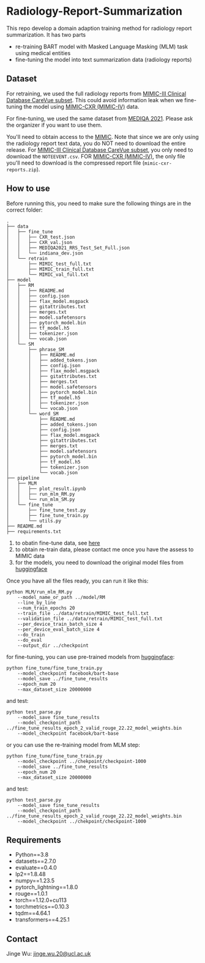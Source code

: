 # Radiology-Report-Summarization

This repo develop a domain adaption training method for radiology report summarization. It has two parts 
- re-training BART model with Masked Language Masking (MLM) task using medical entities
- fine-tuning the model into text summarization data (radiology reports)

Dataset
-----

For retraining, we used the full radiology reports from [MIMIC-III Clinical Database CareVue subset](https://physionet.org/content/mimic3-carevue/1.4/). This could avoid information leak when we fine-tuning the model using [MIMIC-CXR (MIMIC-IV)](https://physionet.org/content/mimic-cxr/2.0.0/) data.

For fine-tuning, we used the same dataset from [MEDIQA 2021](https://sites.google.com/view/mediqa2021). Please ask the organizer if you want to use them.

You'll need to obtain access to the [MIMIC](https://mimic.mit.edu/docs/gettingstarted/). Note that since we are only using the radiology report text data, you do NOT need to download the entire release. For [MIMIC-III Clinical Database CareVue subset](https://physionet.org/content/mimic3-carevue/1.4/), you only need to download the `NOTEEVENT.csv`. FOR [MIMIC-CXR (MIMIC-IV)](https://physionet.org/content/mimic-cxr/2.0.0/), the only file you'll need to download is the compressed report file (`mimic-cxr-reports.zip`).

How to use
-----
Before running this, you need to make sure the following things are in the correct folder:

```
.
├── data
│   ├── fine_tune
│   │   ├── CXR_test.json
│   │   ├── CXR_val.json
│   │   ├── MEDIQA2021_RRS_Test_Set_Full.json
│   │   └── indiana_dev.json
│   └── retrain
│       ├── MIMIC_test_full.txt
│       ├── MIMIC_train_full.txt
│       └── MIMIC_val_full.txt
├── model
│   ├── RM
│   │   ├── README.md
│   │   ├── config.json
│   │   ├── flax_model.msgpack
│   │   ├── gitattributes.txt
│   │   ├── merges.txt
│   │   ├── model.safetensors
│   │   ├── pytorch_model.bin
│   │   ├── tf_model.h5
│   │   ├── tokenizer.json
│   │   └── vocab.json
│   └── SM
│       ├── phrase_SM
│       │   ├── README.md
│       │   ├── added_tokens.json
│       │   ├── config.json
│       │   ├── flax_model.msgpack
│       │   ├── gitattributes.txt
│       │   ├── merges.txt
│       │   ├── model.safetensors
│       │   ├── pytorch_model.bin
│       │   ├── tf_model.h5
│       │   ├── tokenizer.json
│       │   └── vocab.json
│       └── word_SM
│           ├── README.md
│           ├── added_tokens.json
│           ├── config.json
│           ├── flax_model.msgpack
│           ├── gitattributes.txt
│           ├── merges.txt
│           ├── model.safetensors
│           ├── pytorch_model.bin
│           ├── tf_model.h5
│           ├── tokenizer.json
│           └── vocab.json
├── pipeline
│   ├── MLM
│   │   ├── plot_result.ipynb
│   │   ├── run_mlm_RM.py
│   │   └── run_mlm_SM.py
│   └── fine_tune
│       ├── fine_tune_test.py
│       ├── fine_tune_train.py
│       └── utils.py
├── README.md
├── requirements.txt
```

1. to obatin fine-tune data, see [here](https://github.com/abachaa/MEDIQA2021/tree/main/Task3)
2. to obtain re-train data, please contact me once you have the assess to MIMIC data
3. for the models, you need to download the original model files from [huggingface](https://huggingface.co/facebook/bart-base/tree/main)


Once you have all the files ready, you can run it like this:
```
python MLM/run_mlm_RM.py 
    --model_name_or_path ../model/RM
    --line_by_line 
    --num_train_epochs 20
    --train_file ../data/retrain/MIMIC_test_full.txt 
    --validation_file ../data/retrain/MIMIC_test_full.txt
    --per_device_train_batch_size 4
    --per_device_eval_batch_size 4 
    --do_train 
    --do_eval 
    --output_dir ../checkpoint
```

for fine-tuning, you can use pre-trained models from [huggingface](https://huggingface.co/):

```
python fine_tune/fine_tune_train.py 
    --model_checkpoint facebook/bart-base
    --model_save ../fine_tune_results 
    --epoch_num 20
    --max_dataset_size 20000000
```
and test:
```
python test_parse.py 
    --model_save fine_tune_results 
    --model_checkpoint_path ../fine_tune_results_epoch_2_valid_rouge_22.22_model_weights.bin 
    --model_checkpoint facebook/bart-base
```

or you can use the re-training model from MLM step:
```
python fine_tune/fine_tune_train.py 
    --model_checkpoint ../chekpoint/checkpoint-1000
    --model_save ../fine_tune_results 
    --epoch_num 20
    --max_dataset_size 20000000
```
and test:
```
python test_parse.py 
    --model_save fine_tune_results 
    --model_checkpoint_path ../fine_tune_results_epoch_2_valid_rouge_22.22_model_weights.bin 
    --model_checkpoint ../chekpoint/checkpoint-1000
```

Requirements
-------------
- Python==3.8 
- datasets==2.7.0
- evaluate==0.4.0
- lp2==1.8.48
- numpy==1.23.5
- pytorch_lightning==1.8.0
- rouge==1.0.1
- torch==1.12.0+cu113
- torchmetrics==0.10.3
- tqdm==4.64.1
- transformers==4.25.1

Contact
-------
Jinge Wu: jinge.wu.20@ucl.ac.uk

